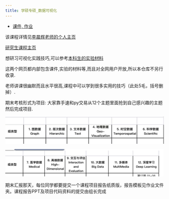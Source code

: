```yaml
---
title: 学硕专硕_数据可视化
---
```


- [课件, 作业](https://drive.vanillaaaa.org/SharedCourses/postgraduate/%E8%AE%A1%E7%AE%97%E6%9C%BA%E7%A7%91%E5%AD%A6%E4%B8%8E%E6%8A%80%E6%9C%AF/%E5%AD%A6%E7%A1%95%E4%B8%93%E7%A1%95_%E6%95%B0%E6%8D%AE%E5%8F%AF%E8%A7%86%E5%8C%96)

该课程详情见[李晨辉老师的个人主页](http://chenhui.li)

[研究生课程主页](http://chenhui.li/courses/graduate-datavis2021.html)

想研习可视化实践技巧,可以参考[本科生的实验材料](http://chenhui.li/courses/datavis2020.html)

这两个网页都内部包含课件,实验的材料等,而且对全网用户开放,所以本仓库不另行收录.

老师讲课很幽默而且水平很高,课程中可以学到很多实用的技巧（此处5毛，括号删掉）.

期末考核形式为项目:
大家靠手速和py交易从12个主题里面抢到自己感兴趣的主题然后完成项目.

![1631791264358](assets/1631791264358.png)

![1631791297000](assets/1631791297000.png)

期末汇报那天，每位同学都要提交一个课程项目报告纸质版，报告模板见作业文件夹。课程报告PPT及项目代码资料的提交由组长完成
